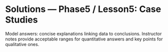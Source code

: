 # Solutions — Phase5 / Lesson5: Case Studies

Model answers: concise explanations linking data to conclusions. Instructor notes provide acceptable ranges for quantitative answers and key points for qualitative ones.
